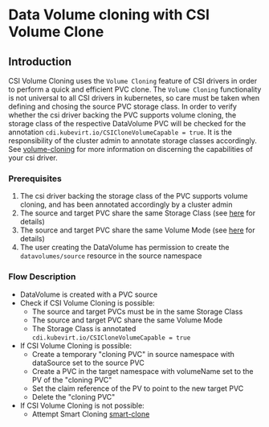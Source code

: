 # Data Volume cloning with CSI Volume Clone

## Introduction
CSI Volume Cloning uses the `Volume Cloning` feature of CSI drivers in order to perform a quick and efficient PVC clone. The `Volume Cloning` functionality is not universal to all CSI drivers in kubernetes, so care must be taken when defining and chosing the source PVC storage class. In order to verify whether the csi driver backing the PVC supports volume cloning, the storage class of the respective DataVolume PVC will be checked for the annotation `cdi.kubevirt.io/CSICloneVolumeCapable = true`. It is the responsibility of the cluster admin to annotate storage classes accordingly. See [volume-cloning](https://kubernetes-csi.github.io/docs/volume-cloning.html) for more information on discerning the capabilities of your csi driver.

### Prerequisites
  1) The csi driver backing the storage class of the PVC supports volume cloning, and has been annotated accordingly by a cluster admin
  2) The source and target PVC share the same Storage Class (see [here](https://kubernetes.io/docs/concepts/storage/persistent-volumes/#class) for details)
  3) The source and target PVC share the same Volume Mode (see [here](https://kubernetes.io/docs/concepts/storage/persistent-volumes/#volume-mode) for details)
  4) The user creating the DataVolume has permission to create the `datavolumes/source` resource in the source namespace

### Flow Description
- DataVolume is created with a PVC source
- Check if CSI Volume Cloning is possible:
  * The source and target PVCs must be in the same Storage Class
  * The source and target PVC share the same Volume Mode
  * The Storage Class is annotated `cdi.kubevirt.io/CSICloneVolumeCapable = true`
- If CSI Volume Cloning is possible:
  * Create a temporary "cloning PVC" in source namespace with dataSource set to the source PVC
  * Create a PVC in the target namespace with volumeName set to the PV of the "cloning PVC"
  * Set the claim reference of the PV to point to the new target PVC
  * Delete the "cloning PVC"
- If CSI Volume Cloning is not possible:
  * Attempt Smart Cloning [smart-clone](./smart-clone.md)